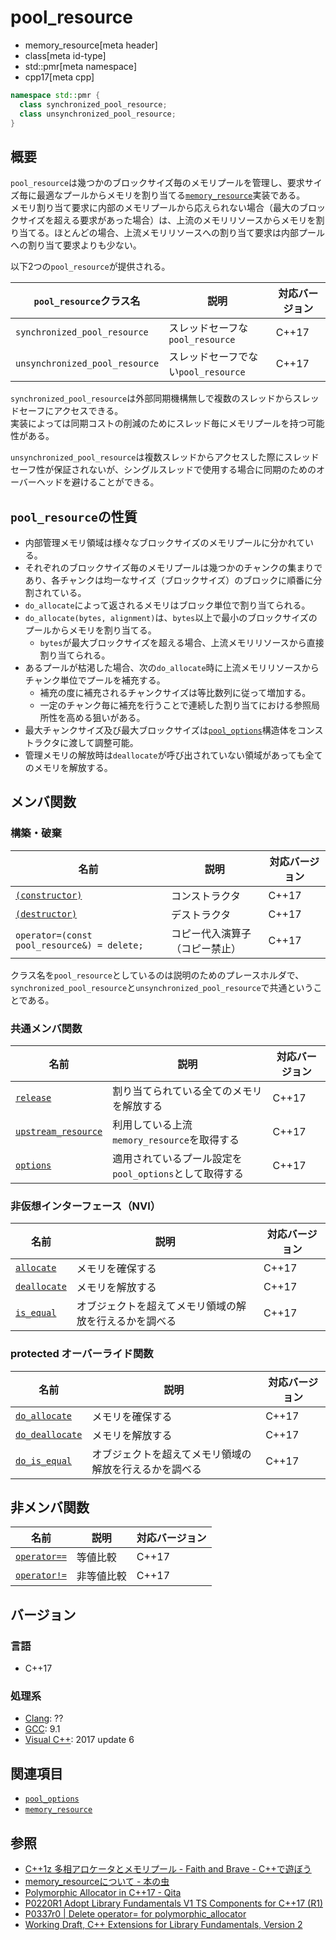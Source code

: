 # pool_resource
* memory_resource[meta header]
* class[meta id-type]
* std::pmr[meta namespace]
* cpp17[meta cpp]

```cpp
namespace std::pmr {
  class synchronized_pool_resource;
  class unsynchronized_pool_resource;
}
```

## 概要
`pool_resource`は幾つかのブロックサイズ毎のメモリプールを管理し、要求サイズ毎に最適なプールからメモリを割り当てる[`memory_resource`](memory_resource/memory_resource.md)実装である。  
メモリ割り当て要求に内部のメモリプールから応えられない場合（最大のブロックサイズを超える要求があった場合）は、上流のメモリリソースからメモリを割り当てる。ほとんどの場合、上流メモリリソースへの割り当て要求は内部プールへの割り当て要求よりも少ない。

以下2つの`pool_resource`が提供される。

| `pool_resource`クラス名            | 説明           | 対応バージョン |
|-----------------|----------------|----------------|
| `synchronized_pool_resource` | スレッドセーフな`pool_resource` |     C++17      |
| `unsynchronized_pool_resource`  | スレッドセーフでない`pool_resource`   |     C++17      |

`synchronized_pool_resource`は外部同期機構無しで複数のスレッドからスレッドセーフにアクセスできる。  
実装によっては同期コストの削減のためにスレッド毎にメモリプールを持つ可能性がある。

`unsynchronized_pool_resource`は複数スレッドからアクセスした際にスレッドセーフ性が保証されないが、シングルスレッドで使用する場合に同期のためのオーバーヘッドを避けることができる。

## `pool_resource`の性質

- 内部管理メモリ領域は様々なブロックサイズのメモリプールに分かれている。
- それぞれのブロックサイズ毎のメモリプールは幾つかのチャンクの集まりであり、各チャンクは均一なサイズ（ブロックサイズ）のブロックに順番に分割されている。
- `do_allocate`によって返されるメモリはブロック単位で割り当てられる。
- `do_allocate(bytes, alignment)`は、`bytes`以上で最小のブロックサイズのプールからメモリを割り当てる。
  - `bytes`が最大ブロックサイズを超える場合、上流メモリリソースから直接割り当てられる。
- あるプールが枯渇した場合、次の`do_allocate`時に上流メモリリソースからチャンク単位でプールを補充する。
  - 補充の度に補充されるチャンクサイズは等比数列に従って増加する。
  - 一定のチャンク毎に補充を行うことで連続した割り当てにおける参照局所性を高める狙いがある。
- 最大チャンクサイズ及び最大ブロックサイズは[`pool_options`](pool_options.md)構造体をコンストラクタに渡して調整可能。
- 管理メモリの解放時は`deallocate`が呼び出されていない領域があっても全てのメモリを解放する。


## メンバ関数

### 構築・破棄

| 名前            | 説明           | 対応バージョン |
|-----------------|----------------|----------------|
| [`(constructor)`](pool_resource/op_constructor.md) | コンストラクタ | C++17 |
| [`(destructor)`](pool_resource/op_destructor.md)  | デストラクタ   | C++17 |
| `operator=(const pool_resource&) = delete;`     | コピー代入演算子（コピー禁止）     | C++17 |

クラス名を`pool_resource`としているのは説明のためのプレースホルダで、`synchronized_pool_resource`と`unsynchronized_pool_resource`で共通ということである。

### 共通メンバ関数

| 名前            | 説明           | 対応バージョン |
|-----------------|----------------|----------------|
| [`release`](pool_resource/release.md) | 割り当てられている全てのメモリを解放する | C++17 |
| [`upstream_resource`](pool_resource/upstream_resource.md) | 利用している上流`memory_resource`を取得する | C++17 |
| [`options`](pool_resource/options.md) | 適用されているプール設定を`pool_options`として取得する | C++17 |

### 非仮想インターフェース（NVI）

| 名前            | 説明           | 対応バージョン |
|-----------------|----------------|----------------|
| [`allocate`](memory_resource/allocate.md) | メモリを確保する | C++17 |
| [`deallocate`](memory_resource/deallocate.md) | メモリを解放する | C++17 |
| [`is_equal`](memory_resource/is_equal.md) | オブジェクトを超えてメモリ領域の解放を行えるかを調べる | C++17 |

### protected オーバーライド関数
| 名前            | 説明           | 対応バージョン |
|-----------------|----------------|----------------|
| [`do_allocate`](pool_resource/do_allocate.md) | メモリを確保する | C++17 |
| [`do_deallocate`](pool_resource/do_deallocate.md) | メモリを解放する | C++17 |
| [`do_is_equal`](pool_resource/do_is_equal.md) | オブジェクトを超えてメモリ領域の解放を行えるかを調べる | C++17 |

## 非メンバ関数

| 名前            | 説明           | 対応バージョン |
|-----------------|----------------|----------------|
| [`operator==`](memory_resource/op_equal.md) | 等値比較 | C++17 |
| [`operator!=`](memory_resource/op_not_equal.md) | 非等値比較 | C++17 |

## バージョン
### 言語
- C++17

### 処理系
- [Clang](/implementation.md#clang): ??
- [GCC](/implementation.md#gcc): 9.1
- [Visual C++](/implementation.md#visual_cpp): 2017 update 6

## 関連項目
- [`pool_options`](pool_options.md)
- [`memory_resource`](memory_resource/memory_resource.md)


## 参照
- [C++1z 多相アロケータとメモリプール - Faith and Brave - C++で遊ぼう ](https://faithandbrave.hateblo.jp/entry/2016/08/08/170454)
- [memory_resourceについて - 本の虫](https://cpplover.blogspot.com/2015/09/memoryresource.html)
- [Polymorphic Allocator in C++17 - Qita](https://qiita.com/MitsutakaTakeda/items/48980faa9498c46b15b2)
- [P0220R1 Adopt Library Fundamentals V1 TS Components for C++17 (R1)](http://www.open-std.org/jtc1/sc22/wg21/docs/papers/2016/p0220r1.html)
- [P0337r0 | Delete operator= for polymorphic_allocator](http://www.open-std.org/jtc1/sc22/wg21/docs/papers/2016/p0337r0.html)
- [Working Draft, C++ Extensions for Library Fundamentals, Version 2](http://www.open-std.org/jtc1/sc22/wg21/docs/papers/2015/n4562.html#memory.resource.synop)